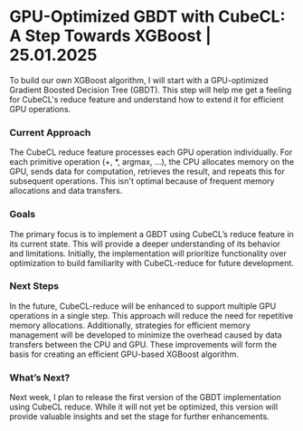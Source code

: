 # GPU-Optimized GBDT with CubeCL: A Step Towards XGBoost | 25.01.2025

To build our own XGBoost algorithm, I will start with a GPU-optimized Gradient Boosted Decision Tree (GBDT). This step will help me get a feeling for CubeCL's reduce feature and understand how to extend it for efficient GPU operations.

### Current Approach

The CubeCL reduce feature processes each GPU operation individually. For each primitive operation (+, *, argmax, ...), the CPU allocates memory on the GPU, sends data for computation, retrieves the result, and repeats this for subsequent operations. This isn't optimal because of frequent memory allocations and data transfers.

### Goals

The primary focus is to implement a GBDT using CubeCL’s reduce feature in its current state. This will provide a deeper understanding of its behavior and limitations. Initially, the implementation will prioritize functionality over optimization to build familiarity with CubeCL-reduce for future development.

### Next Steps

In the future, CubeCL-reduce will be enhanced to support multiple GPU operations in a single step. This approach will reduce the need for repetitive memory allocations. Additionally, strategies for efficient memory management will be developed to minimize the overhead caused by data transfers between the CPU and GPU. These improvements will form the basis for creating an efficient GPU-based XGBoost algorithm.

### What’s Next?

Next week, I plan to release the first version of the GBDT implementation using CubeCL reduce. While it will not yet be optimized, this version will provide valuable insights and set the stage for further enhancements.